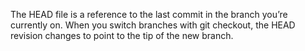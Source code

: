 The HEAD file is a reference to the last commit in the branch you’re currently on. When you switch branches with git checkout, the HEAD revision changes to point to the tip of the new branch.

